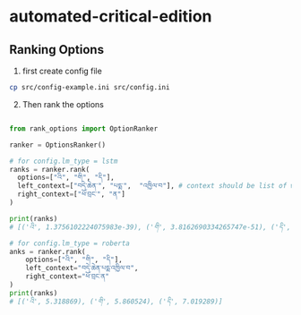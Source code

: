 # automated-critical-edition

## Ranking Options

1. first create config file
```bash
cp src/config-example.ini src/config.ini
```

2. Then rank the options
```python

from rank_options import OptionRanker

ranker = OptionsRanker()

# for config.lm_type = lstm
ranks = ranker.rank(
  options=["འི", "གི", "དི"],
  left_context=["བདེ་ཆེན་", "པདྨ་",  "འཁྱིལ་བ"], # context should be list of words
  right_context=["ཕོ་བྲང་", "ན"]
)

print(ranks)
# [('འི', 1.3756102224075983e-39), ('གི', 3.8162690334265747e-51), ('དི', 7.808966806052166e-57)]

# for config.lm_type = roberta
anks = ranker.rank(
    options=["འི", "གི", "དི"],
    left_context="བདེ་ཆེན་པདྨ་འཁྱིལ་བ",
    right_context="ཕོ་བྲང་ན"
)
print(ranks)
# [('འི', 5.318869), ('གི', 5.860524), ('དི', 7.019289)]
```
